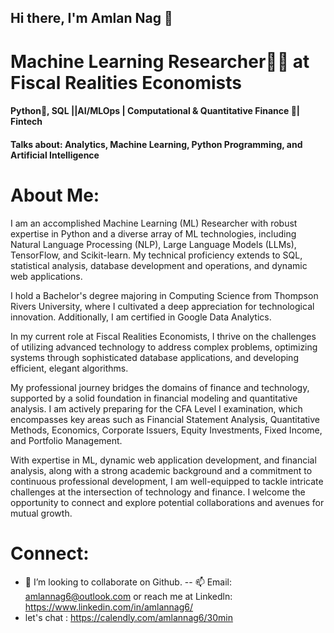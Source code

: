 ## Hi there, I'm Amlan Nag  👋

# Machine Learning Researcher👨‍🔬 at Fiscal Realities Economists

#### Python🐍, SQL ||AI/MLOps | Computational & Quantitative Finance 🧠| Fintech 

#### Talks about: Analytics,  Machine Learning, Python Programming, and Artificial Intelligence

# About Me:

I am an accomplished Machine Learning (ML) Researcher with robust expertise in Python and a diverse array of ML technologies, including Natural Language Processing (NLP), Large Language Models (LLMs), TensorFlow, and Scikit-learn. My technical proficiency extends to SQL, statistical analysis, database development and operations, and dynamic web applications.

I hold a Bachelor's degree majoring in Computing Science from Thompson Rivers University, where I cultivated a deep appreciation for technological innovation. Additionally, I am certified in Google Data Analytics.

In my current role at Fiscal Realities Economists, I thrive on the challenges of utilizing advanced technology to address complex problems, optimizing systems through sophisticated database applications, and developing efficient, elegant algorithms.

My professional journey bridges the domains of finance and technology, supported by a solid foundation in financial modeling and quantitative analysis. I am actively preparing for the CFA Level I examination, which encompasses key areas such as Financial Statement Analysis, Quantitative Methods, Economics, Corporate Issuers, Equity Investments, Fixed Income, and Portfolio Management.

With expertise in ML, dynamic web application development, and financial analysis, along with a strong academic background and a commitment to continuous professional development, I am well-equipped to tackle intricate challenges at the intersection of technology and finance. I welcome the opportunity to connect and explore potential collaborations and avenues for mutual growth.

# Connect: 
- 👯 I’m looking to collaborate on Github.
-- 📫 Email: amlannag6@outlook.com or reach me at Linkedln:  https://www.linkedin.com/in/amlannag6/    
- let's chat : https://calendly.com/amlannag6/30min 








